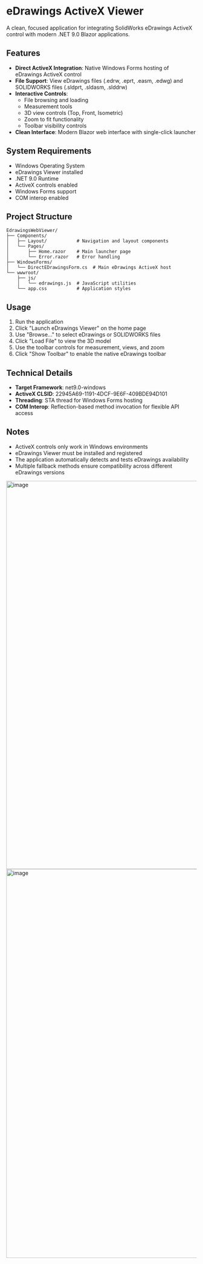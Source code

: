 # eDrawings ActiveX Viewer

A clean, focused application for integrating SolidWorks eDrawings ActiveX control with modern .NET 9.0 Blazor applications.

## Features

- **Direct ActiveX Integration**: Native Windows Forms hosting of eDrawings ActiveX control
- **File Support**: View eDrawings files (.edrw, .eprt, .easm, .edwg) and SOLIDWORKS files (.sldprt, .sldasm, .slddrw)
- **Interactive Controls**: 
  - File browsing and loading
  - Measurement tools
  - 3D view controls (Top, Front, Isometric)
  - Zoom to fit functionality
  - Toolbar visibility controls
- **Clean Interface**: Modern Blazor web interface with single-click launcher

## System Requirements

- Windows Operating System
- eDrawings Viewer installed
- .NET 9.0 Runtime
- ActiveX controls enabled
- Windows Forms support
- COM interop enabled

## Project Structure

```
EdrawingsWebViewer/
├── Components/
│   ├── Layout/           # Navigation and layout components
│   └── Pages/
│       ├── Home.razor    # Main launcher page
│       └── Error.razor   # Error handling
├── WindowsForms/
│   └── DirectEDrawingsForm.cs  # Main eDrawings ActiveX host
└── wwwroot/
    ├── js/
    │   └── edrawings.js  # JavaScript utilities
    └── app.css           # Application styles
```

## Usage

1. Run the application
2. Click "Launch eDrawings Viewer" on the home page
3. Use "Browse..." to select eDrawings or SOLIDWORKS files
4. Click "Load File" to view the 3D model
5. Use the toolbar controls for measurement, views, and zoom
6. Click "Show Toolbar" to enable the native eDrawings toolbar

## Technical Details

- **Target Framework**: net9.0-windows
- **ActiveX CLSID**: 22945A69-1191-4DCF-9E6F-409BDE94D101
- **Threading**: STA thread for Windows Forms hosting
- **COM Interop**: Reflection-based method invocation for flexible API access

## Notes

- ActiveX controls only work in Windows environments
- eDrawings Viewer must be installed and registered
- The application automatically detects and tests eDrawings availability
- Multiple fallback methods ensure compatibility across different eDrawings versions 

<img width="1916" height="1028" alt="image" src="https://github.com/user-attachments/assets/10648ebf-7894-4395-97e6-cf4788b1051e" />
<img width="1918" height="1030" alt="image" src="https://github.com/user-attachments/assets/d129c240-ee54-4564-976e-72ccd545839e" />

